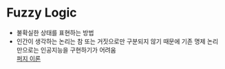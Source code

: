 Fuzzy Logic
===

- 불확실한 상태를 표현하는 방법  
- 인간이 생각하는 논리는 참 또는 거짓으로만 구분되지 않기 때문에 기존 명제 논리만으로는 인공지능을 구현하기가 어려움  
[퍼지 이론](https://www.mrlatte.net/blog/2019/12/29/gas-station-recommendation-method-using-fuzzy.html)  
